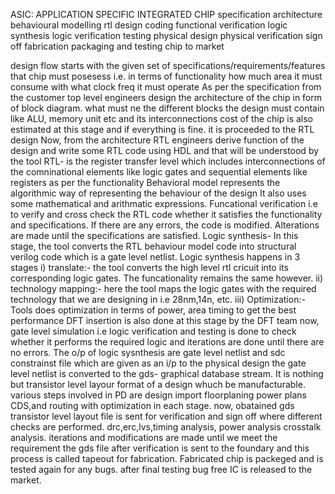 ASIC: APPLICATION SPECIFIC INTEGRATED CHIP
specification
architecture
behavioural modelling
rtl design coding
functional verification
logic synthesis
logic verification testing
physical design
physical verification sign off
fabrication
packaging and testing
chip to market

design flow starts with the given set of specifications/requirements/features that chip must posesess i.e. in terms of functionality how much area it must consume with what clock freq it must operate
As per the specification from the customer top level engineers design the architecture of the chip in form of block diagram.
what must ne the different blocks the design must contain like ALU, memory unit etc and its interconnections
cost of the chip is also estimated at this stage and if everything is fine. it is proceeded to the RTL design
Now, from the architecture
RTL engineers derive function of the design and write some RTL code using HDL and that will be understood by the tool
RTL- is the register transfer level which includes interconnections of the comninational elements like logic gates and sequential elements like registers as per the functionality
Behavioral model represents the algorithmic way of representing the behaviour of the design It also uses some mathematical and arithmatic expressions.
Funcational verification i.e to verify and cross check the RTL code whether it satisfies the functionality and specifications. If there are any errors, the code is modified. Alterations are made until the specifications are satisfied.
Logic synthesis- In this stage, the tool converts the RTL behaviour model code into structural verilog code which is a gate level netlist.
Logic synthesis happens in 3 stages
i) translate:- the tool converts the high level rtl cricuit into its corresponding logic gates. The funcationality remains the same however.
ii) technology mapping:- here the tool maps the logic gates with the required technology that we are designing in i.e 28nm,14n, etc.
iii) Optimization:- Tools does optimization in terms of power, area timing to get the best performance
DFT insertion is also done at this stage by the DFT team
now, gate level simulation i.e logic verification and testing is done to check whether it performs the required logic and iterations are done until there are no errors. The o/p of logic sysnthesis are gate level netlist and sdc constrainst file which are given as an i/p to the physical design
the gate level netlist is converted to the gds- graphical database stream. It is nothing but transistor level layour format of a design whuch be manufacturable.
various steps involved in PD are design import floorplaning power plans CDS,and routing with optimization in each stage.
now, obatained gds transistor level layout file is sent for verification and sign off where different checks are performed.
drc,erc,lvs,timing analysis, power analysis crosstalk analysis.
iterations and modifications are made until we meet the requirement 
the gds file after verification is sent to the foundary and this process is called tapeout for fabrication.
Fabricated chip is packeged and is tested again for any bugs.
after final testing bug free IC is released to the market.
